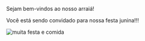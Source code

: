 Sejam bem-vindos ao nosso arraiá!

Você está sendo convidado para nossa festa junina!!!

<img src="festajunina-cke(1).webp" alt="muita festa e comida" title="arraia" />


